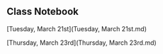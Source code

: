 ## Class Notebook

[Tuesday, March 21st](Tuesday, March 21st.md)

[Thursday, March 23rd](Thursday, March 23rd.md)
